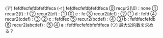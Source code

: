 (ア) fefdfecfefdbfefdfeca
(イ) fefdfecfefdbfefdfeca
⓪ recur2(\0) : none
① recur2(f) : f
② recur2(ef) : ① ⓪ e : fe
③ recur2(def) : ② ① d : fefd
④ recur2(cdef) : ③ ② c : fefdfec
⑤ recur2(bcdef) : ④ ③ b : fefdfecfefdb
⑥ recur2(abcdef) : ⑤ ④ a :
fefdfecfefdbfefdfeca
(ウ)
最大公約数を求める？
